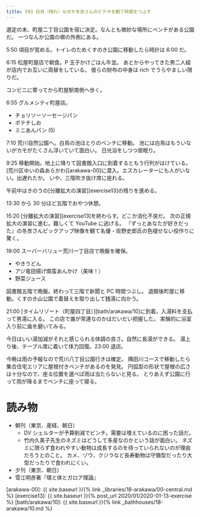 ```yaml
---
title: 593 日目（晴れ）なぜか冬彦さんのビデオを観て時間をつぶす
---
```


選定の末、町屋二丁目公園を宿に決定。なんとも微妙な場所にベンチがある公園だ。
一つなんか公園の塀の外側にある。

5:50 頃目が覚める。トイレのためくすのき公園に移動したら時計は 6:00 だ。

6:15 松屋町屋店で朝食。P 玉子かけごはん牛並。
あとからやってきた男二人組が店内でお互いに両替をしている。
彼らの財布の中身は rich でうらやましい限りだ。

コンビニに寄ってから町屋駅南側へ歩く。

6:55 グルメシティ町屋店。

* チョリソーソーセージパン
* ポテチしお
* ミニあんパン (5)

7:10 荒川自然公園へ。白鳥の池ほとりのベンチに移動。
池には白鳥はもういないがカモがたくさん浮いていて面白い。
日光浴をしつつ居眠り。

9:25 移動開始。地上に降りて図書館入口に到着するともう行列がはけている。
[荒川区ゆいの森あらかわ][arakawa-00]に潜入。エスカレーターにも人がいない。出遅れたか。
いや、三階吹き抜け席に座れる。

午前中はきのうの[分離拡大の演習][exercise13]の残りを進める。

13:30 から 30 分ほど五階でおやつ休憩。

15:20 [分離拡大の演習][exercise13]を終わらす。どこか消化不良だ。
次の正規拡大の演習に進む。難しくて YouTube に逃げる。
『ずっとあなたが好きだった』の冬彦さんピックアップ映像を観て名優・佐野史郎氏の色褪せない役作りに驚く。

19:00 スーパーバリュー荒川一丁目店で晩飯を確保。

* やきうどん
* アジ竜田揚げ南蛮あんかけ（美味！）
* 野菜ジュース

図書館五階で晩飯。終わって三階で新聞と PC 時間つぶし。
退館後町屋に移動。くすのき山公園で着替えを取り出して銭湯に向かう。

21:00 [タイムリゾート（町屋四丁目）][bath/arakawa/10]に到着。入湯料を支払って男湯に入る。
この店で誰が常連なのかはだいだい把握した。
実験的に浴室入り前に歯を磨いてみる。

今日はいい湯加減がそれと感じられる体調の良さ。自然に長湯ができる。
湯上り後、テーブル席に着いて体力回復。23:00 退店。

今晩は雨の予報なので荒川八丁目公園行きは確定。
隅田川コースで移動したら集合住宅エリアに屋根付きベンチがあるのを発見。
円弧型の形状で屋根の広さは十分なので、座る位置を選べば雨は当たらないと見る。
とりあえず公園に行って雨が降るまでベンチに座って寝る。

# 読み物

* 朝刊（東京、産経、朝日）
  * DV シェルターが予算削減でピンチ。需要は増えているのに困った話だ。
  * 竹内久美子先生のネズミはどうして多産なのかという話が面白い。
    ネズミに限らず食われやすい動物は成長するのを待っていられないのが理由だろうとのこと。
    カメ、ゾウ、クジラなど長寿動物は守備型だったり大型だったりで食われにくい。
* 夕刊（東京、朝日）
* 雪江明彦著『環と体とガロア理論』

[arakawa-00]: {{ site.baseurl }}{% link _libraries/18-arakawa/00-central.md %}
[exercise13]: {{ site.baseurl }}{% post_url 2020/01/2020-01-13-exercise %}
[bath/arakawa/10]: {{ site.baseurl }}{% link _bathhouses/18-arakawa/10.md %}
